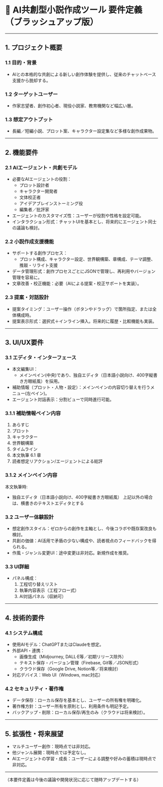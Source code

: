 # 📘 AI共創型小説作成ツール 要件定義（ブラッシュアップ版）

---

## 1. プロジェクト概要

### 1.1 目的・背景
- AIとの本格的な共創による新しい創作体験を提供し、従来のチャットベース支援から脱却する。

### 1.2 ターゲットユーザー
- 作家志望者、創作初心者、現役小説家、教育機関など幅広い層。

### 1.3 想定アウトプット
- 長編／短編小説、プロット案、キャラクター設定集など多様な創作成果物。

---

## 2. 機能要件

### 2.1 AIエージェント・共創モデル
- 必要なAIエージェントの役割：
    - プロット設計者
    - キャラクター開発者
    - 文体校正者
    - アイデアブレインストーミング役
    - 編集者／批評家
- エージェントのカスタマイズ性：ユーザーが役割や性格を設定可能。
- インタラクション形式：チャットUIを基本とし、将来的にエージェント同士の議論も検討。

### 2.2 小説作成支援機能
- サポートする創作プロセス：
    - プロット構成、キャラクター設定、世界観構築、章構成、テーマ調整、推敲・リライト支援
- データ管理形式：創作プロセスごとにJSONで管理し、再利用やバージョン管理を容易に。
- 文章改善・校正機能：必要（AIによる提案・校正サポートを実装）。

### 2.3 提案・対話設計
- 提案タイミング：ユーザー操作（ボタンやドラッグ）で箇所指定、または全体構成時。
- 提案表示形式：選択式＋インライン挿入。将来的に履歴・比較機能も実装。

---

## 3. UI/UX要件

### 3.1 エディタ・インターフェース
- 本文編集UI：
    - メインペイン(中央)であり、独自エディタ（日本語小説向け、400字縦書き方眼紙風）を採用。
- 補助情報（プロット・人物・設定）：メインペインの内容切り替えを行うメニュー(左ペイン)。
- エージェント対話表示：分割ビューで同時進行可能。

### 3.1.1 補助情報ペイン内容
1. あらすじ
2. プロット
3. キャラクター
4. 世界観構築
5. タイムライン
6. 本文執筆
  6.1 章
7. 読者想定リアクション/エージェントによる総評

### 3.1.2 メインペイン内容
本文執筆時:
- 独自エディタ（日本語小説向け、400字縦書き方眼紙風）
上記以外の場合は、横書きのテキストエディタとする

### 3.2 ユーザー体験設計
- 想定創作スタイル：ゼロからの創作を主軸とし、今後コラボや既存案改良も検討。
- 共創の価値：AI活用で矛盾の少ない構成や、読者視点のフィードバックを得られる。
- 作風・ジャンル変更UI：途中変更は非対応。新規作成を推奨。

### 3.3 UI詳細
- パネル構成：
    1. 工程切り替えリスト
    2. 執筆内容表示（工程フロー式）
    3. AI対話パネル（収納可）

---

## 4. 技術的要件

### 4.1 システム構成
- 使用AIモデル：ChatGPTまたはClaudeを想定。
- 外部API・連携：
    - 画像生成（Midjourney, DALL·E等／初期リリース除外）
    - テキスト保存・バージョン管理（Firebase, Git等／JSON形式）
    - クラウド保存（Google Drive, Notion等／将来検討）
- 対応デバイス：Web UI（Windows, mac対応）

### 4.2 セキュリティ・著作権
- データ保存：ローカル保存を基本とし、ユーザーの所有権を明確化。
- 著作権方針：ユーザー所有を原則とし、利用条件も明記予定。
- バックアップ・削除：ローカル保存/再生のみ（クラウドは将来検討）。

---

## 5. 拡張性・将来展望
- マルチユーザー創作：現時点では非対応。
- 他ジャンル展開：現時点では予定なし。
- AIエージェントの学習・成長：ユーザーによる調整や好みの蓄積は現時点で非対応。

---

（本要件定義は今後の議論や開発状況に応じて随時アップデートする）
